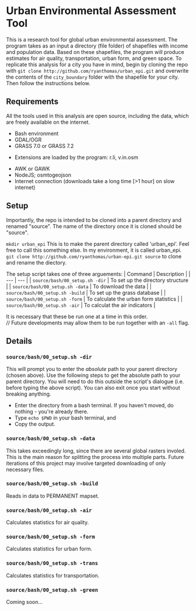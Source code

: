 Urban Environmental Assessment Tool
==================================

This is a research tool for global urban environmental assessment. The program takes as an input a directory (file folder) of shapefiles with income and population data. Based on these shapefiles, the program will produce estimates for air quality, transportation, urban form, and green space. To replicate this analysis for a city you have in mind, begin by cloning the repo with `git clone http://github.com/ryanthomas/urban_epi.git` and overwrite the contents of the `city_boundary` folder with the shapefile for your city. Then follow the instructions below.

## Requirements
All the tools used in this analysis are open source, including the data, which are freely available on the internet.
- Bash environment
- GDAL/OGR
- GRASS 7.0 or GRASS 7.2
+ Extensions are loaded by the program: r.li, v.in.osm 
- AWK or GAWK
- NodeJS; osmtogeojson
- Internet connection (downloads take a long time [>1 hour] on slow internet)

## Setup
Importantly, the repo is intended to be cloned into a parent directory and renamed "source". The name of the directory once it is cloned should be "source".

`mkdir urban_epi` This is to make the parent directory called 'urban_epi'. Feel free to call this something else. In my environment, it is called urban_epi.</br>
`git clone http://github.com/ryanthomas/urban-epi.git source` to clone and rename the diectory.

The setup script takes one of three arguements: 
| Command | Description |
| --- | --- |
| `source/bash/00_setup.sh -dir` | To set up the directory structure |
| `source/bash/00_setup.sh -data` | To download the data |
| `source/bash/00_setup.sh -build` | To set up the grass database |
| `source/bash/00_setup.sh -form` | To calculate the urban form statistics |
| `source/bash/00_setup.sh -air` | To calculat the air indicators |

It is necessary that these be run one at a time in this order. </br>
// Future developments may allow them to be run together with an `-all` flag.</br>

## Details
### `source/bash/00_setup.sh -dir`</br>
This will prompt you to enter the <i>absolute</i> path to your parent directory (chosen above). Use the following steps to get the absolute path to your parent directory. You will need to do this outside the script's dialogue (i.e. before typing the above script). You can also exit once you start without breaking anything.</br> 
- Enter the directory from a bash terminal. If you haven't moved, do nothing - you're already there. </br> 
- Type `echo $PWD` in your bash terminal, and</br>
- Copy the output.

### `source/bash/00_setup.sh -data` </br>
This takes exceedingly long, since there are several global rasters involed. This is the main reason for splitting the process into multiple parts. Future iterations of this project may involve targeted downloading of only necessary files. 

### `source/bash/00_setup.sh -build` </br>
Reads in data to PERMANENT mapset.

### `source/bash/00_setup.sh -air` </br>
Calculates statistics for air quality.

### `source/bash/00_setup.sh -form` </br>
Calculates statistics for urban form.

### `source/bash/00_setup.sh -trans` </br>
Calculates statistics for transportation.

### `source/bash/00_setup.sh -green` </br>
Coming soon...